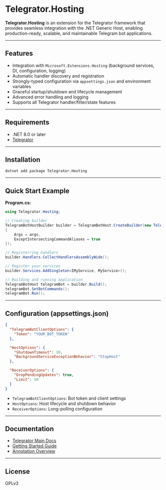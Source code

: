 # Telegrator.Hosting

**Telegrator.Hosting** is an extension for the Telegrator framework that provides seamless integration with the .NET Generic Host, enabling production-ready, scalable, and maintainable Telegram bot applications.

---

## Features
- Integration with `Microsoft.Extensions.Hosting` (background services, DI, configuration, logging)
- Automatic handler discovery and registration
- Strongly-typed configuration via `appsettings.json` and environment variables
- Graceful startup/shutdown and lifecycle management
- Advanced error handling and logging
- Supports all Telegrator handler/filter/state features

---

## Requirements
- .NET 8.0 or later
- [Telegrator](https://github.com/Rikitav/Telegrator)

---

## Installation

```shell
dotnet add package Telegrator.Hosting
```

---

## Quick Start Example

**Program.cs:**
```csharp
using Telegrator.Hosting;

// Creating builder
TelegramBotHostBuilder builder = TelegramBotHost.CreateBuilder(new TelegramBotHostBuilderSettings()
{
    Args = args,
    ExceptIntersectingCommandAliases = true
});

// Registerring handlers
builder.Handlers.CollectHandlersAssemblyWide();

// Register your services
builder.Services.AddSingleton<IMyService, MyService>();

// Building and running application
TelegramBotHost telegramBot = builder.Build();
telegramBot.SetBotCommands();
telegramBot.Run();
```

---

## Configuration (appsettings.json)

```json
{
  "TelegramBotClientOptions": {
    "Token": "YOUR_BOT_TOKEN"
  },

  "HostOptions": {
    "ShutdownTimeout": 10,
    "BackgroundServiceExceptionBehavior": "StopHost"
  },

  "ReceiverOptions": {
    "DropPendingUpdates": true,
    "Limit": 10
  }
}
```

- `TelegramBotClientOptions`: Bot token and client settings
- `HostOptions`: Host lifecycle and shutdown behavior
- `ReceiverOptions`: Long-polling configuration

---

## Documentation
- [Telegrator Main Docs](https://github.com/Rikitav/Telegrator)
- [Getting Started Guide](https://github.com/Rikitav/Telegrator/wiki/Getting-started)
- [Annotation Overview](https://github.com/Rikitav/Telegrator/wiki/Annotation-overview)

---

## License
GPLv3 